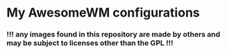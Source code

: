 # My AwesomeWM configurations

### !!! any images found in this repository are made by others and may be subject to licenses other than the GPL !!!
